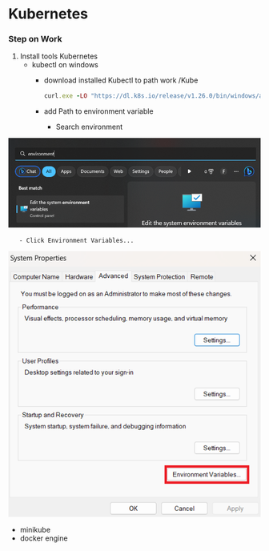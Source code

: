 # Kubernetes
### Step on Work
1. Install tools Kubernetes
   - kubectl on windows
     - download installed Kubectl to path work /Kube

       ```ruby
       curl.exe -LO "https://dl.k8s.io/release/v1.26.0/bin/windows/amd64/kubectl.exe"
       ```
       
     - add Path to environment variable

       - Search environment

<div align="center"><img src="image/environment.png"></div>

       - Click Environment Variables...

<div align="center"><img src="image/clickEnVa.png"></div>

   - minikube
   - docker engine